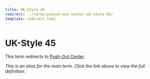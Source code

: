 ```yaml
---
title: UK-Style 45
redirect: ../terms/p/push-out-center-uk-style-45/
template: redirect.html
---
```


# UK-Style 45

This term redirects to [Push-Out Center](../terms/p/push-out-center-uk-style-45/).

*This is an alias for the main term. Click the link above to view the full definition.*
